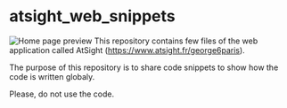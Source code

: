 # atsight_web_snippets
![Home page preview](web_app_home_preview.png.png)
This repository contains few files of the web application called AtSight (https://www.atsight.fr/george6paris).

The purpose of this repository is to share code snippets to show how the code is written globaly.

Please, do not use the code.

